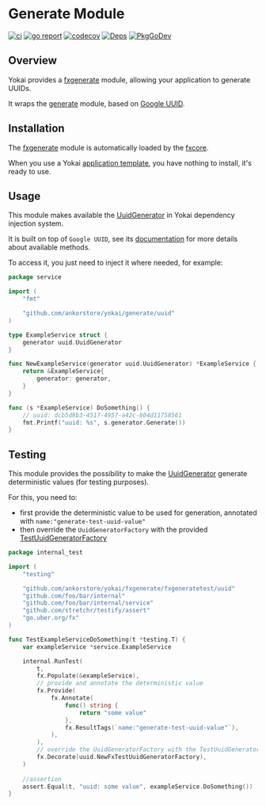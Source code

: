# Generate Module

[![ci](https://github.com/ankorstore/yokai/actions/workflows/fxgenerate-ci.yml/badge.svg)](https://github.com/ankorstore/yokai/actions/workflows/fxgenerate-ci.yml)
[![go report](https://goreportcard.com/badge/github.com/ankorstore/yokai/fxgenerate)](https://goreportcard.com/report/github.com/ankorstore/yokai/fxgenerate)
[![codecov](https://codecov.io/gh/ankorstore/yokai/graph/badge.svg?token=ghUBlFsjhR&flag=fxgenerate)](https://app.codecov.io/gh/ankorstore/yokai/tree/main/fxgenerate)
[![Deps](https://img.shields.io/badge/osi-deps-blue)](https://deps.dev/go/github.com%2Fankorstore%2Fyokai%2Ffxgenerate)
[![PkgGoDev](https://pkg.go.dev/badge/github.com/ankorstore/yokai/fxgenerate)](https://pkg.go.dev/github.com/ankorstore/yokai/fxgenerate)

## Overview

Yokai provides a [fxgenerate](https://github.com/ankorstore/yokai/tree/main/fxgenerate) module, allowing your application to generate UUIDs.

It wraps the [generate](https://github.com/ankorstore/yokai/tree/main/generate) module, based on [Google UUID](https://github.com/google/uuid).

## Installation

The [fxgenerate](https://github.com/ankorstore/yokai/tree/main/fxgenerate) module is automatically loaded by
the [fxcore](https://github.com/ankorstore/yokai/tree/main/fxcore).

When you use a Yokai [application template](https://ankorstore.github.io/yokai/applications/templates/), you have nothing to install, it's ready to use.

## Usage

This module makes available the [UuidGenerator](https://github.com/ankorstore/yokai/blob/main/generate/uuid/generator.go) in
Yokai dependency injection system.

It is built on top of `Google UUID`, see its [documentation](https://github.com/google/uuid) for more details about available methods.

To access it, you just need to inject it where needed, for example:

```go title="internal/service/example.go"
package service

import (
	"fmt"

	"github.com/ankorstore/yokai/generate/uuid"
)

type ExampleService struct {
	generator uuid.UuidGenerator
}

func NewExampleService(generator uuid.UuidGenerator) *ExampleService {
	return &ExampleService{
		generator: generator,
	}
}

func (s *ExampleService) DoSomething() {
	// uuid: dcb5d8b3-4517-4957-a42c-604d11758561
	fmt.Printf("uuid: %s", s.generator.Generate())
}
```

## Testing

This module provides the possibility to make the [UuidGenerator](https://github.com/ankorstore/yokai/blob/main/generate/uuid/generator.go) generate deterministic values (for testing purposes).

For this, you need to:

- first provide the deterministic value to be used for generation, annotated with `name:"generate-test-uuid-value"`
- then override the `UuidGeneratorFactory` with the provided [TestUuidGeneratorFactory](https://github.com/ankorstore/yokai/blob/main/fxgenerate/fxgeneratetest/uuid/factory.go)

```go title="internal/service/example_test.go"
package internal_test

import (
	"testing"

	"github.com/ankorstore/yokai/fxgenerate/fxgeneratetest/uuid"
	"github.com/foo/bar/internal"
	"github.com/foo/bar/internal/service"
	"github.com/stretchr/testify/assert"
	"go.uber.org/fx"
)

func TestExampleServiceDoSomething(t *testing.T) {
	var exampleService *service.ExampleService

	internal.RunTest(
		t,
		fx.Populate(&exampleService),
		// provide and annotate the deterministic value
		fx.Provide(
			fx.Annotate(
				func() string {
					return "some value"
				},
				fx.ResultTags(`name:"generate-test-uuid-value"`),
			),
		),
		// override the UuidGeneratorFactory with the TestUuidGeneratorFactory
		fx.Decorate(uuid.NewFxTestUuidGeneratorFactory),
	)
	
	//assertion
	assert.Equal(t, "uuid: some value", exampleService.DoSomething())
}
```